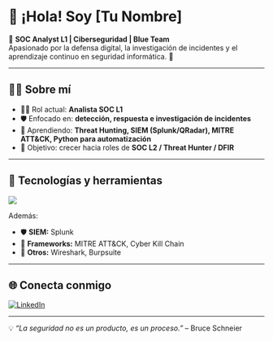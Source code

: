 # 👋 ¡Hola! Soy [Tu Nombre]

🔐 **SOC Analyst L1 | Ciberseguridad | Blue Team**  
Apasionado por la defensa digital, la investigación de incidentes y el aprendizaje continuo en seguridad informática. 🚀  

---

## 🧑‍💻 Sobre mí
- 👨‍💻 Rol actual: **Analista SOC L1**  
- 🛡️ Enfocado en: **detección, respuesta e investigación de incidentes**  
- 🌱 Aprendiendo: **Threat Hunting, SIEM (Splunk/QRadar), MITRE ATT&CK, Python para automatización**  
- 🎯 Objetivo: crecer hacia roles de **SOC L2 / Threat Hunter / DFIR**  

---

## 🔧 Tecnologías y herramientas
<p>
  <img src="https://skillicons.dev/icons?i=python,bash,linux,windows,powershell,aws" />
</p>

Además:  
- 🛡️ **SIEM:** Splunk 
- 🔎 **Frameworks:** MITRE ATT&CK, Cyber Kill Chain  
- 🧰 **Otros:** Wireshark, Burpsuite 

---

## 🌐 Conecta conmigo
[![LinkedIn](https://img.shields.io/badge/LinkedIn-0A66C2?style=for-the-badge&logo=linkedin&logoColor=white)](https://www.linkedin.com/in/TU-URL-LINKEDIN)

---
💡 *“La seguridad no es un producto, es un proceso.”* – Bruce Schneier
